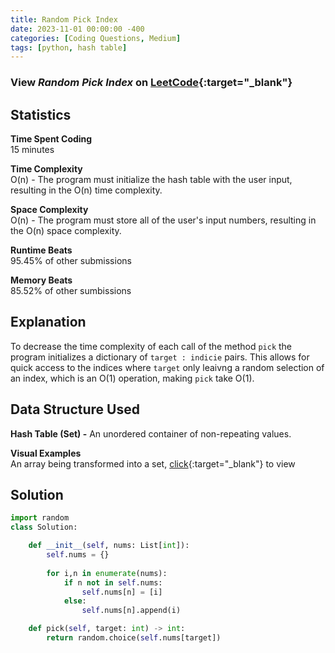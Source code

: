 ```yaml
---
title: Random Pick Index
date: 2023-11-01 00:00:00 -400
categories: [Coding Questions, Medium]
tags: [python, hash table]
---
```


### View *Random Pick Index* on [LeetCode](https://leetcode.com/problems/random-pick-index/description/){:target="_blank"}  

## Statistics  

**Time Spent Coding**  
15 minutes

**Time Complexity**  
O(n) - The program must initialize the hash table with the user input, resulting in the O(n) time complexity.

**Space Complexity**  
O(n) - The program must store all of the user's input numbers, resulting in the O(n) space complexity.

**Runtime Beats**  
95.45% of other submissions  

**Memory Beats**  
85.52% of other sumbissions  

## Explanation  
To decrease the time complexity of each call of the method `pick` the program initializes a dictionary of `target : indicie` pairs. This allows for quick access to the indices where `target` only leaivng a random selection of an index, which is an O(1) operation, making `pick` take O(1). 

## Data Structure Used  

**Hash Table (Set) -** An unordered container of non-repeating values.  

**Visual Examples**  
An array being transformed into a set, [click](https://drive.google.com/file/d/1LRyxh8Lfi00T58I4HRA6jOKPuO87s40F/view?usp=sharing){:target="_blank"} to view

## Solution  

```python
import random
class Solution:

    def __init__(self, nums: List[int]):
        self.nums = {}
        
        for i,n in enumerate(nums):
            if n not in self.nums:
                self.nums[n] = [i]
            else:
                self.nums[n].append(i)

    def pick(self, target: int) -> int:
        return random.choice(self.nums[target])
```